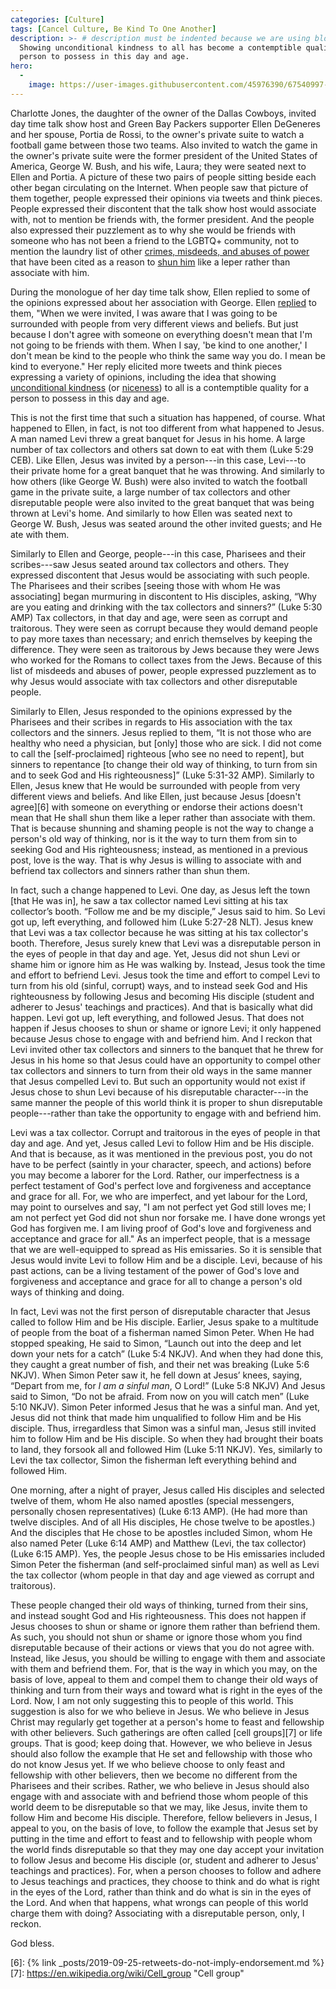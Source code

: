 ```yaml
---
categories: [Culture]
tags: [Cancel Culture, Be Kind To One Another]
description: >- # description must be indented because we are using block scalar
  Showing unconditional kindness to all has become a contemptible quality for a
  person to possess in this day and age.
hero:
  -
    image: https://user-images.githubusercontent.com/45976390/67540997-61b0c900-f6b5-11e9-8301-6b13b8dd0ef3.jpg
---
```


Charlotte Jones, the daughter of the owner of the Dallas Cowboys, invited day
time talk show host and Green Bay Packers supporter Ellen DeGeneres and her
spouse, Portia de Rossi, to the owner's private suite to watch a football game
between those two teams. Also invited to watch the game in the owner's private
suite were the former president of the United States of America, George W. Bush,
and his wife, Laura; they were seated next to Ellen and Portia. A picture of
these two pairs of people sitting beside each other began circulating on the
Internet. When people saw that picture of them together, people expressed their
opinions via tweets and think pieces. People expressed their discontent that the
talk show host would associate with, not to mention be friends with, the former
president. And the people also expressed their puzzlement as to why she would be
friends with someone who has not been a friend to the LGBTQ+ community, not to
mention the laundry list of other [crimes, misdeeds, and abuses of power][1]
that have been cited as a reason to [shun him][2] like a leper rather than
associate with him.

During the monologue of her day time talk show, Ellen replied to some of the
opinions expressed about her association with George. Ellen [replied][3] to
them, "When we were invited, I was aware that I was going to be surrounded with
people from very different views and beliefs. But just because I don't agree
with someone on everything doesn't mean that I'm not going to be friends with
them. When I say, 'be kind to one another,' I don't mean be kind to the people
who think the same way you do. I mean be kind to everyone." Her reply elicited
more tweets and think pieces expressing a variety of opinions, including the
idea that showing [unconditional kindness][4] (or [niceness][5]) to all is a
contemptible quality for a person to possess in this day and age.

This is not the first time that such a situation has happened, of course. What
happened to Ellen, in fact, is not too different from what happened to Jesus. A
man named Levi threw a great banquet for Jesus in his home. A large number of
tax collectors and others sat down to eat with them (Luke 5:29 CEB). Like Ellen,
Jesus was invited by a person---in this case, Levi---to their private home for a
great banquet that he was throwing. And similarly to how others (like George W.
Bush) were also invited to watch the football game in the private suite, a large
number of tax collectors and other disreputable people were also invited to the
great banquet that was being thrown at Levi's home. And similarly to how Ellen
was seated next to George W. Bush, Jesus was seated around the other invited
guests; and He ate with them.

Similarly to Ellen and George, people---in this case, Pharisees and their
scribes---saw Jesus seated around tax collectors and others. They expressed
discontent that Jesus would be associating with such people. The Pharisees and
their scribes [seeing those with whom He was associating] began murmuring in
discontent to His disciples, asking, “Why are you eating and drinking with the
tax collectors and sinners?” (Luke 5:30 AMP) Tax collectors, in that day and
age, were seen as corrupt and traitorous. They were seen as corrupt because they
would demand people to pay more taxes than necessary; and enrich themselves by
keeping the difference. They were seen as traitorous by Jews because they were
Jews who worked for the Romans to collect taxes from the Jews. Because of this
list of misdeeds and abuses of power, people expressed puzzlement as to why
Jesus would associate with tax collectors and other disreputable people.

Similarly to Ellen, Jesus responded to the opinions expressed by the Pharisees
and their scribes in regards to His association with the tax collectors and the
sinners. Jesus replied to them, “It is not those who are healthy who need a
physician, but [only] those who are sick. I did not come to call the
[self-proclaimed] righteous [who see no need to repent], but sinners to
repentance [to change their old way of thinking, to turn from sin and to seek
God and His righteousness]” (Luke 5:31-32 AMP). Similarly to Ellen, Jesus knew
that He would be surrounded with people from very different views and beliefs.
And like Ellen, just because Jesus [doesn't agree][6] with someone on everything
or endorse their actions doesn't mean that He shall shun them like a leper
rather than associate with them. That is because shunning and shaming people is
not the way to change a person's old way of thinking, nor is it the way to turn
them from sin to seeking God and His righteousness; instead, as mentioned in a
previous post, love is the way. That is why Jesus is willing to associate with
and befriend tax collectors and sinners rather than shun them.

In fact, such a change happened to Levi. One day, as Jesus left the town [that
He was in], he saw a tax collector named Levi sitting at his tax collector’s
booth. “Follow me and be my disciple,” Jesus said to him. So Levi got up, left
everything, and followed him (Luke 5:27-28 NLT). Jesus knew that Levi was a tax
collector because he was sitting at his tax collector's booth. Therefore, Jesus
surely knew that Levi was a disreputable person in the eyes of people in that
day and age. Yet, Jesus did not shun Levi or shame him or ignore him as He was
walking by. Instead, Jesus took the time and effort to befriend Levi. Jesus took
the time and effort to compel Levi to turn from his old (sinful, corrupt) ways,
and to instead seek God and His righteousness by following Jesus and becoming
His disciple (student and adherer to Jesus' teachings and practices). And that
is basically what did happen. Levi got up, left everything, and followed Jesus.
That does not happen if Jesus chooses to shun or shame or ignore Levi; it only
happened because Jesus chose to engage with and befriend him. And I reckon that
Levi invited other tax collectors and sinners to the banquet that he threw for
Jesus in his home so that Jesus could have an opportunity to compel other tax
collectors and sinners to turn from their old ways in the same manner that Jesus
compelled Levi to. But such an opportunity would not exist if Jesus chose to
shun Levi because of his disreputable character---in the same manner the people
of this world think it is proper to shun disreputable people---rather than take
the opportunity to engage with and befriend him.

Levi was a tax collector. Corrupt and traitorous in the eyes of people in that
day and age. And yet, Jesus called Levi to follow Him and be His disciple. And
that is because, as it was mentioned in the previous post, you do not have to be
perfect (saintly in your character, speech, and actions) before you may become a
laborer for the Lord. Rather, our imperfectness is a perfect testament of God's
perfect love and forgiveness and acceptance and grace for all. For, we who are
imperfect, and yet labour for the Lord, may point to ourselves and say, "I am
not perfect yet God still loves me; I am not perfect yet God did not shun nor
forsake me. I have done wrongs yet God has forgiven me. I am living proof of
God's love and forgiveness and acceptance and grace for all." As an imperfect
people, that is a message that we are well-equipped to spread as His emissaries.
So it is sensible that Jesus would invite Levi to follow Him and be a disciple.
Levi, because of his past actions, can be a living testament of the power of
God's love and forgiveness and acceptance and grace for all to change a person's
old ways of thinking and doing.

In fact, Levi was not the first person of disreputable character that Jesus
called to follow Him and be His disciple. Earlier, Jesus spake to a multitude of
people from the boat of a fisherman named Simon Peter. When He had stopped
speaking, He said to Simon, “Launch out into the deep and let down your nets for
a catch” (Luke 5:4 NKJV). And when they had done this, they caught a great
number of fish, and their net was breaking (Luke 5:6 NKJV). When Simon Peter saw
it, he fell down at Jesus’ knees, saying, “Depart from me, for *I am a sinful
man*, O Lord!” (Luke 5:8 NKJV) And Jesus said to Simon, “Do not be afraid. From
now on you will catch men” (Luke 5:10 NKJV). Simon Peter informed Jesus that he
was a sinful man. And yet, Jesus did not think that made him unqualified to
follow Him and be His disciple. Thus, irregardless that Simon was a sinful man,
Jesus still invited him to follow Him and be His disciple. So when they had
brought their boats to land, they forsook all and followed Him (Luke 5:11 NKJV).
Yes, similarly to Levi the tax collector, Simon the fisherman left everything
behind and followed Him.

One morning, after a night of prayer, Jesus called His disciples and selected
twelve of them, whom He also named apostles (special messengers, personally
chosen representatives) (Luke 6:13 AMP). (He had more than twelve disciples. And
of all His disciples, He chose twelve to be apostles.) And the disciples that He
chose to be apostles included Simon, whom He also named Peter (Luke 6:14 AMP) and
Matthew (Levi, the tax collector) (Luke 6:15 AMP). Yes, the people Jesus chose to
be His emissaries included Simon Peter the fisherman (and self-proclaimed sinful
man) as well as Levi the tax collector (whom people in that day and age viewed
as corrupt and traitorous).

These people changed their old ways of thinking, turned from their sins, and
instead sought God and His righteousness. This does not happen if Jesus chooses
to shun or shame or ignore them rather than befriend them. As such, you should
not shun or shame or ignore those whom you find disreputable because of their
actions or views that you do not agree with. Instead, like Jesus, you should be
willing to engage with them and associate with them and befriend them. For, that
is the way in which you may, on the basis of love, appeal to them and compel
them to change their old ways of thinking and turn from their ways and toward
what is right in the eyes of the Lord. Now, I am not only suggesting this to
people of this world. This suggestion is also for we who believe in Jesus. We
who believe in Jesus Christ may regularly get together at a person's home to
feast and fellowship with other believers. Such gatherings are often called
[cell groups][7] or life groups. That is good; keep doing that. However, we who
believe in Jesus should also follow the example that He set and fellowship with
those who do not know Jesus yet. If we who believe choose to only feast and
fellowship with other believers, then we become no different from the Pharisees
and their scribes. Rather, we who believe in Jesus should also engage with and
associate with and befriend those whom people of this world deem to be
disreputable so that we may, like Jesus, invite them to follow Him and become
His disciple. Therefore, fellow believers in Jesus, I appeal to you, on the
basis of love, to follow the example that Jesus set by putting in the time and
effort to feast and to fellowship with people whom the world finds disreputable
so that they may one day accept your invitation to follow Jesus and become His
disciple (or, student and adherer to Jesus' teachings and practices). For, when
a person chooses to follow and adhere to Jesus teachings and practices, they
choose to think and do what is right in the eyes of the Lord, rather than think
and do what is sin in the eyes of the Lord. And when that happens, what wrongs
can people of this world charge them with doing? Associating with a disreputable
person, only, I reckon.

God bless.

[1]: https://theintercept.com/2019/10/09/ellen-degeneres-george-bush/
     "Dear Ellen: The Problem With George W. Bush Is Not His Beliefs&mdash;It’s His War Crimes"
[2]: http://nymag.com/intelligencer/2019/10/ellen-degeneres-is-wrong-about-george-w-bush.html
     "Nobody Should Be Friends With George W. Bush"
[3]: https://twitter.com/TheEllenShow/status/1181395164499070976
[4]: https://www.vanityfair.com/hollywood/2019/10/ellen-degeneres-george-w-bush-football-game
     "Ellen DeGeneres, George W. Bush, and the Limits of Unconditional Kindness"
[5]: https://www.vox.com/culture/2019/10/9/20906371/ellen-degeneres-george-w-bush-controversy
     "Ellen DeGeneres, George W. Bush, and the death of uncritical niceness"
[6]: {% link _posts/2019-09-25-retweets-do-not-imply-endorsement.md %}
[7]: https://en.wikipedia.org/wiki/Cell_group
     "Cell group"
